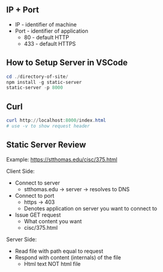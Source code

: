 ## IP + Port
- IP - identifier of machine
- Port - identifier of application
	- 80 - default HTTP
	- 433 - default HTTPS

## How to Setup Server in VSCode
```PowerShell
cd ./directory-of-site/
npm install -g static-server
static-server -p 8000
```

## Curl
```PowerShell
curl http://localhost:8000/index.html
# use -v to show request header
```

## Static Server Review
Example: https://stthomas.edu/cisc/375.html

Client Side:
- Connect to server
	- stthomas.edu -> server -> resolves to DNS
- Connect to port
	- https -> 403
	- Denotes application on server you want to connect to
- Issue GET request
	- What content you want
	- cisc/375.html

Server Side:
- Read file with path equal to request
- Respond with content (internals) of the file
	- Html text NOT html file